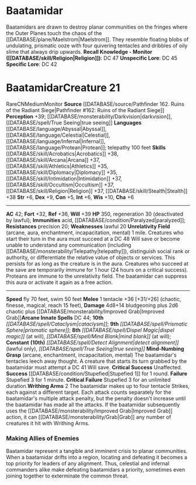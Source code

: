 ﻿---
ac: '42'
alignment: CN
all_resistance: null
burrow_speed: null
charisma: '+6'
climb_speed: null
constitution: '+5'
creature_ability:
- Mind-Numbing Grasp
- Unrelativity Field
- Writhing Arms
creature_family: null
description: 'Baatamidars are drawn to destroy planar communities on the fringes where
  the Outer Planes touch the chaos of the [[DATABASE/plane/Maelstrom|Maelstrom]] .
  They resemble floating blobs of undulating, prismatic ooze with four quivering tentacles
  and dribbles of oily slime that always drip upwards.<br/><br/><b><u>Recall Knowledge
  - Monitor</u> ( [[DATABASE/skill/Religion|Religion]] )</b>: DC 47<br/><b><u>Unspecific
  Lore</u></b>: DC 45<br/><b><u>Specific Lore</u></b>: DC 42'
dexterity: '+9'
element: null
fly_speed: '70'
fortitude: '+32'
hardness: null
hp: '350'
id: '1015'
immunity:
- acid
- '[[DATABASE/condition/Paralyzed|paralyzed]]'
intelligence: '+6'
land_speed: null
language:
- '[[DATABASE/language/Abyssal|Abyssal]]'
- '[[DATABASE/language/Celestial|Celestial]]'
- '[[DATABASE/language/Infernal|Infernal]]'
- '[[DATABASE/language/Protean|Protean]] ; telepathy 100 feet'
level: '21'
max_speed: '70'
name: Baatamidar
perception: '+39'
rarity: Rare
reflex: '+36'
resistance:
- precision 20
rus_type_level: null
school: null
sense:
- '[[DATABASE/monsterability/Darkvision|darkvision]]'
- '[[DATABASE/spell/True Seeing|true seeing]]'
size: Medium
skill:
- '[[DATABASE/skill/Acrobatics|Acrobatics]] +38'
- '[[DATABASE/skill/Arcana|Arcana]] +37'
- '[[DATABASE/skill/Athletics|Athletics]] +35'
- '[[DATABASE/skill/Diplomacy|Diplomacy]] +35'
- '[[DATABASE/skill/Intimidation|Intimidation]] +37'
- '[[DATABASE/skill/Occultism|Occultism]] +37'
- '[[DATABASE/skill/Religion|Religion]] +37'
- '[[DATABASE/skill/Stealth|Stealth]] +38'
source: '[[DATABASE/source/Pathfinder 162. Ruins of the Radiant Siege|Pathfinder #162:
  Ruins of the Radiant Siege]]'
speed:
- fly 70 feet
- swim 50 feet
spell:
- '[[DATABASE/spell/Cataclysm|Cataclysm]]'
- '[[DATABASE/spell/Detect Alignment|DetectAlignment]]'
- '[[DATABASE/spell/Dispel Magic|Dispel Magic]]'
- '[[DATABASE/spell/Mind Blank|Mind Blank]]'
- '[[DATABASE/spell/Prismatic Sphere|Prismatic Sphere]]'
- '[[DATABASE/spell/True Seeing|True Seeing]]'
strength: '+6'
strength_req: '6'
strongest_save:
- Will
swim_speed: '50'
trait:
- '[[DATABASE/trait/Monitor|Monitor]]'
- '[[DATABASE/trait/Rare|Rare]]'
type: Creature
vision: Darkvision
weakest_save:
- Fortitude
weakness:
- lawful 20
will: '+39'
wisdom: '+10'

---
# Baatamidar

Baatamidars are drawn to destroy planar communities on the fringes where the Outer Planes touch the chaos of the [[DATABASE/plane/Maelstrom|Maelstrom]]. They resemble floating blobs of undulating, prismatic ooze with four quivering tentacles and dribbles of oily slime that always drip upwards.
**Recall Knowledge - Monitor ([[DATABASE/skill/Religion|Religion]])**: DC 47
**Unspecific Lore**: DC 45
**Specific Lore**: DC 42

# Baatamidar<span class="item-type">Creature 21</span>

<span class="trait-rare item-trait">Rare</span><span class="trait-alignment item-trait">CN</span><span class="trait-size item-trait">Medium</span><span class="item-trait">Monitor</span>
**Source** [[DATABASE/source/Pathfinder 162. Ruins of the Radiant Siege|Pathfinder #162: Ruins of the Radiant Siege]]
**Perception** +39; [[DATABASE/monsterability/Darkvision|darkvision]], [[DATABASE/spell/True Seeing|true seeing]]
**Languages** [[DATABASE/language/Abyssal|Abyssal]], [[DATABASE/language/Celestial|Celestial]], [[DATABASE/language/Infernal|Infernal]], [[DATABASE/language/Protean|Protean]]; telepathy 100 feet
**Skills** [[DATABASE/skill/Acrobatics|Acrobatics]] +38, [[DATABASE/skill/Arcana|Arcana]] +37, [[DATABASE/skill/Athletics|Athletics]] +35, [[DATABASE/skill/Diplomacy|Diplomacy]] +35, [[DATABASE/skill/Intimidation|Intimidation]] +37, [[DATABASE/skill/Occultism|Occultism]] +37, [[DATABASE/skill/Religion|Religion]] +37, [[DATABASE/skill/Stealth|Stealth]] +38
**Str** +6, **Dex** +9, **Con** +5, **Int** +6, **Wis** +10, **Cha** +6

---
**AC** 42; **Fort** +32, **Ref** +36, **Will** +39
**HP** 350, regeneration 30 (deactivated by lawful); **Immunities** acid, [[DATABASE/condition/Paralyzed|paralyzed]]; **Resistances** precision 20; **Weaknesses** lawful 20
<span class="in-box-ability">**Unrelativity Field** (arcane, aura, enchantment, incapacitation, mental) 1 mile. Creatures who start their turn in the aura must succeed at a DC 48 Will save or become unable to understand any communication (including [[DATABASE/monsterability/Telepathy|telepathy]]), distinguish social rank or authority, or differentiate the relative value of objects or services. This persists for as long as the creature is in the aura. Creatures who succeed at the save are temporarily immune for 1 hour (24 hours on a critical success). Proteans are immune to the unrelativity field. The baatamidar can suppress this aura or activate it again as a free action.</span>

---
**Speed** fly 70 feet, swim 50 feet
<span class="in-box-ability">**Melee** <span class="action-icon">1</span> tentacle +36 [+31/+26] (chaotic, finesse, magical, reach 15 feet), **Damage** 4d8+14 bludgeoning plus 2d6 chaotic plus [[DATABASE/monsterability/Improved Grab|Improved Grab]]</span>**Arcane Innate Spells** DC 44; **10th** _[[DATABASE/spell/Cataclysm|cataclysm]]_; **9th** _[[DATABASE/spell/Prismatic Sphere|prismatic sphere]]_; **8th** _[[DATABASE/spell/Dispel Magic|dispel magic]]_ (at will), _[[DATABASE/spell/Mind Blank|mind blank]]_ (at will); **Constant** **(10th)** _[[DATABASE/spell/Detect Alignment|detect alignment]]_ (lawful only), _[[DATABASE/spell/True Seeing|true seeing]]_
<span class="in-box-ability">**Mind-Numbing Grasp** (arcane, enchantment, incapacitation, mental) The baatamidar's tentacles leech away thought. A creature that starts its turn grabbed by the baatamidar must attempt a DC 41 Will save. 
**Critical Success** Unaffected. 
**Success** [[DATABASE/condition/Stupefied|Stupefied 1]] for 1 round. 
**Failure** Stupefied 3 for 1 minute. 
**Critical Failure** Stupefied 3 for an unlimited duration.</span><span class="in-box-ability">**Writhing Arms** <span class="action-icon">2</span> The baatamidar makes up to four tentacle Strikes, each against a different target. Each attack counts separately for the baatamidar's multiple attack penalty, but the penalty doesn't increase until the baatamidar has made all the attacks. If the baatamidar subsequently uses the [[DATABASE/monsterability/Improved Grab|Improved Grab]] action, it can [[DATABASE/monsterability/Grab|Grab]] any number of creatures it hit with Writhing Arms.</span>

###  Making Allies of Enemies

Baatamidar represent a tangible and imminent crisis to planar communities. When a baatamidar drifts into a region, locating and defeating it becomes a top priority for leaders of any alignment. Thus, celestial and infernal commanders alike make defeating baatamidars a priority, sometimes even joining together to exterminate the common threat.